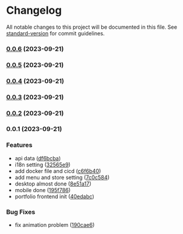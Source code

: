 # Changelog

All notable changes to this project will be documented in this file. See [standard-version](https://github.com/conventional-changelog/standard-version) for commit guidelines.

### [0.0.6](https://github.com/tommy88520/portfolio-frontend/compare/v0.0.5...v0.0.6) (2023-09-21)

### [0.0.5](https://github.com/tommy88520/portfolio-frontend/compare/v0.0.4...v0.0.5) (2023-09-21)

### [0.0.4](https://github.com/tommy88520/portfolio-frontend/compare/v0.0.3...v0.0.4) (2023-09-21)

### [0.0.3](https://github.com/tommy88520/portfolio-frontend/compare/v0.0.2...v0.0.3) (2023-09-21)

### [0.0.2](https://github.com/tommy88520/portfolio-frontend/compare/v0.0.1...v0.0.2) (2023-09-21)

### 0.0.1 (2023-09-21)


### Features

*  api data ([df6bcba](https://github.com/tommy88520/portfolio-frontend/commit/df6bcbaa341b381041f7a598597c7038a92dbf27))
*  i18n setting ([32565e9](https://github.com/tommy88520/portfolio-frontend/commit/32565e922312fd0dd20534e9ba5992d9741a8869))
* add docker file and cicd ([c6f6b40](https://github.com/tommy88520/portfolio-frontend/commit/c6f6b40042ce7a3e207310a2dbaf540d83af37e6))
* add menu and store setting ([7c0c584](https://github.com/tommy88520/portfolio-frontend/commit/7c0c5843bedbd720130bec553d736942a0710d67))
* desktop almost done ([8e51a17](https://github.com/tommy88520/portfolio-frontend/commit/8e51a173b3768349da6877893bdc18d659e3f380))
* mobile done ([195f786](https://github.com/tommy88520/portfolio-frontend/commit/195f7863e7f2c8cdb6d0444491a655854ba803f7))
* portfolio frontend init ([40edabc](https://github.com/tommy88520/portfolio-frontend/commit/40edabce4297740fe5a551c0b8c86f1b0db89ff7))


### Bug Fixes

* fix animation problem ([190cae6](https://github.com/tommy88520/portfolio-frontend/commit/190cae6e509a5b01b3305bbca5bc20a21f744c7f))
